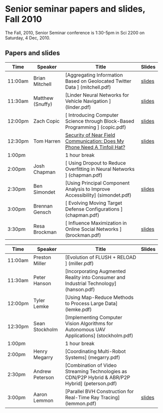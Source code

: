 # Senior seminar papers and slides, Fall 2010

The Fall, 2010, Senior Seminar conference is 1:30-5pm in Sci 2200 on Saturday, 4 Dec, 2010.

## Papers and slides

| Time | Speaker  | Title       | Slides  |
| -----|----------|-------------|---------|
|11:00am| 	Brian Mitchell |[Aggregating Information Based on Geolocated Twitter Data ]	(mitchell.pdf) | [slides](mitchell-slides.pdf) |
|11:30am| 	Matthew (Snuffy)| [Linder 	Neural Networks for Vehicle Navigation ]	(linder.pdf) | [slides](linder-slides.pdf) |
|12:00pm| 	Zach Copic |[	Introducing Computer Science through Block-Based Programming ]	(copic.pdf) | [slides](copic-slides.pdf) | 
|12:30pm| 	Tom Harren| [	Security of Near Field Communication: Does My Phone Need A Tinfoil Hat? ](harren.pdf) | [slides](harren-slides.pdf) | 
|1:00pm |	|  	1 hour break 	  	  	 
|2:00pm| 	Josh Chapman| [	Using Dropout to Reduce Overfitting in Neural Networks ]	 (chapman.pdf)|
|2:30pm |	Ben Simondet| 	[Using Principal Component Analysis to Improve Accessibility] (simondet.pdf) | [slides](simondet-slides.pdf) |	
|3:00pm |	Brennan Gensch |[	Evolving Moving Target Defense Configurations ]	(chapman.pdf)	|	
|3:30pm |	Resa Brockman |[	Influence Maximization in Online Social Networks ]	(brockman.pdf) | [slides](brockman-slides.pdf) |


| Time | Speaker  | Title       | Slides  |
| -----|----------|-------------|---------|
|11:00am| 	Preston Miller| 	[Evolution of FLUSH + RELOAD ]	(miller.pdf)|
|11:30am| 	Peter Hanson |[Incorporating Augmented Reality into Consumer and Industrial Technology] (hanson.pdf)|	  
|12:00pm| 	Tyler Lemke |	[Using Map-Reduce Methods to Process Large Data] (lemke.pdf)	  |
|12:30pm| 	Sean Stockholm 	|[Implementing Computer Vision Algorithms for Autonomous UAV Applications] (stockholm.pdf)|	  
|1:00pm ||	  	1 hour break 	  	  	 
|2:00pm| 	Henry Megarry |	[Coordinating Multi-Robot Systems] (megarry.pdf) |
|2:30pm| 	Andrew Peterson| 	[Combination of Video Streaming Technologies as CDN/P2P Hybrid & ABR/P2P Hybrid] (peterson.pdf)	|
|3:00pm| 	Aaron Lemmon |	[Parallel BVH Construction for Real-Time Ray Tracing] 	(lemmon.pdf) | [slides](lemmon-slides.pdf) |
